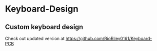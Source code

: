 # Keyboard-Design
Custom keyboard design 
----------------------------
Check out updated version at https://github.com/RioRiley0161/Keyboard-PCB
